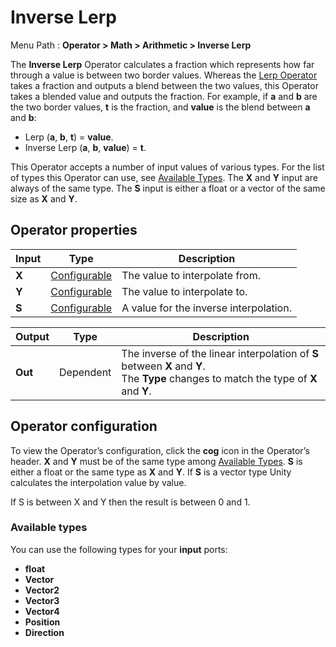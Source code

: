 # Inverse Lerp

Menu Path : **Operator > Math > Arithmetic > Inverse Lerp**

The **Inverse Lerp** Operator calculates a fraction which represents how far through a value is between two border values. Whereas the [Lerp Operator](Operator-Lerp.md) takes a fraction and outputs a blend between the two values, this Operator takes a blended value and outputs the fraction. For example, if **a** and **b** are the two border values, **t** is the fraction, and **value** is the blend between **a** and **b**:

* Lerp (**a**, **b**, **t**) = **value**.
* Inverse Lerp (**a**, **b**, **value**) = **t**.

This Operator accepts a number of input values of various types. For the list of types this Operator can use, see [Available Types](#available-types). The **X** and **Y** input are always of the same type. The **S** input is either a float or a vector of the same size as **X** and **Y**.

## Operator properties

| **Input** | **Type**                                | **Description**                        |
| --------- | --------------------------------------- | -------------------------------------- |
| **X**     | [Configurable](#operator-configuration) | The value to interpolate from.         |
| **Y**     | [Configurable](#operator-configuration) | The value to interpolate to.           |
| **S**     | [Configurable](#operator-configuration) | A value for the inverse interpolation. |

| **Output** | **Type**  | **Description**                                              |
| ---------- | --------- | ------------------------------------------------------------ |
| **Out**    | Dependent | The inverse of the linear interpolation of **S** between **X** and **Y**.<br/>The **Type** changes to match the type of **X** and **Y**. |

## Operator configuration

To view the Operator’s configuration, click the **cog** icon in the Operator’s header. **X** and **Y** must be of the same type among [Available Types](#available-types). **S** is either a float or the same type as **X** and **Y**. If **S** is a vector type Unity calculates the interpolation value by value.

If S is between X and Y then the result is between 0 and 1.



### Available types

You can use the following types for your **input** ports:

- **float**
- **Vector**
- **Vector2**
- **Vector3**
- **Vector4**
- **Position**
- **Direction**

